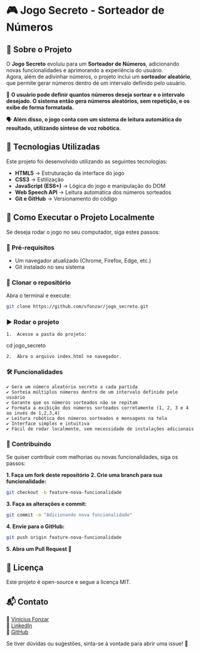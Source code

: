 # 🎮 Jogo Secreto - Sorteador de Números  

## 📖 Sobre o Projeto  

O **Jogo Secreto** evoluiu para um **Sorteador de Números**, adicionando novas funcionalidades e aprimorando a experiência do usuário.  
Agora, além de adivinhar números, o projeto inclui um **sorteador aleatório**, que permite gerar números dentro de um intervalo definido pelo usuário.  

🔢 **O usuário pode definir quantos números deseja sortear e o intervalo desejado. O sistema então gera números aleatórios, sem repetição, e os exibe de forma formatada.**  

🗣️ **Além disso, o jogo conta com um sistema de leitura automática do resultado, utilizando síntese de voz robótica.**  



## 🚀 Tecnologias Utilizadas  

Este projeto foi desenvolvido utilizando as seguintes tecnologias:  

- **HTML5** → Estruturação da interface do jogo  
- **CSS3** → Estilização  
- **JavaScript (ES6+)** → Lógica do jogo e manipulação do DOM  
- **Web Speech API** → Leitura automática dos números sorteados  
- **Git e GitHub** → Versionamento do código  

## 📂 Como Executar o Projeto Localmente  

Se deseja rodar o jogo no seu computador, siga estes passos:  

### 🔧 Pré-requisitos  
- Um navegador atualizado (Chrome, Firefox, Edge, etc.)  
- Git instalado no seu sistema  

### 🔄 Clonar o repositório  
Abra o terminal e execute:  

```sh
git clone https://github.com/vfonzar/jogo_secreto.git
```

### ▶️ Rodar o projeto
	1.	Acesse a pasta do projeto:

cd jogo_secreto

	2.	Abra o arquivo index.html no navegador.

### 🛠️ Funcionalidades

    ✔️ Gera um número aleatório secreto a cada partida
    ✔️ Sorteia múltiplos números dentro de um intervalo definido pelo usuário
    ✔️ Garante que os números sorteados não se repitam
    ✔️ Formata a exibição dos números sorteados corretamente (1, 2, 3 e 4 ao invés de 1,2,3,4)
    ✔️ Leitura robótica dos números sorteados e mensagens na tela
    ✔️ Interface simples e intuitiva
    ✔️ Fácil de rodar localmente, sem necessidade de instalações adicionais

### 🤝 Contribuindo

Se quiser contribuir com melhorias ou novas funcionalidades, siga os passos:

**1.	Faça um fork deste repositório**
**2.	Crie uma branch para sua funcionalidade:**
```sh
git checkout -b feature-nova-funcionalidade
```

**3.	Faça as alterações e commit:**
```sh
git commit -m "Adicionando nova funcionalidade"
```

**4.	Envie para o GitHub:**
```sh
git push origin feature-nova-funcionalidade
```

**5.	Abra um Pull Request 🚀**

## 📜 Licença
Este projeto é open-source e segue a licença MIT.

## 📬 Contato

📧 <a href="mailto:vfonzar@gmail.com?subject=Contato%20via%20GitHub" target="_blank">Vinicius Fonzar</a>  
💼 <a href="https://www.linkedin.com/in/vfonzar" target="_blank">LinkedIn</a>  
🐙 <a href="https://github.com/vfonzar" target="_blank">GitHub</a>  

Se tiver dúvidas ou sugestões, sinta-se à vontade para abrir uma issue! 🚀